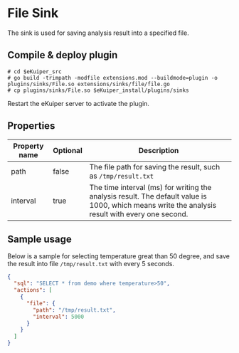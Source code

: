 # File Sink

The sink is used for saving analysis result into a specified file.

## Compile & deploy plugin

```shell
# cd $eKuiper_src
# go build -trimpath -modfile extensions.mod --buildmode=plugin -o plugins/sinks/File.so extensions/sinks/file/file.go
# cp plugins/sinks/File.so $eKuiper_install/plugins/sinks
```

Restart the eKuiper server to activate the plugin.

## Properties

| Property name | Optional | Description                                                  |
| ------------- | -------- | ------------------------------------------------------------ |
| path          | false    | The file path for saving the result, such as ``/tmp/result.txt`` |
| interval      | true     | The time interval (ms) for writing the analysis result. The default value is 1000, which means write the analysis result with every one second. |

## Sample usage

Below is a sample for selecting temperature great than 50 degree, and save the result into file ``/tmp/result.txt`` with every 5 seconds.

```json
{
  "sql": "SELECT * from demo where temperature>50",
  "actions": [
    {
      "file": {
        "path": "/tmp/result.txt",
        "interval": 5000
      }
    }
  ]
}
```

